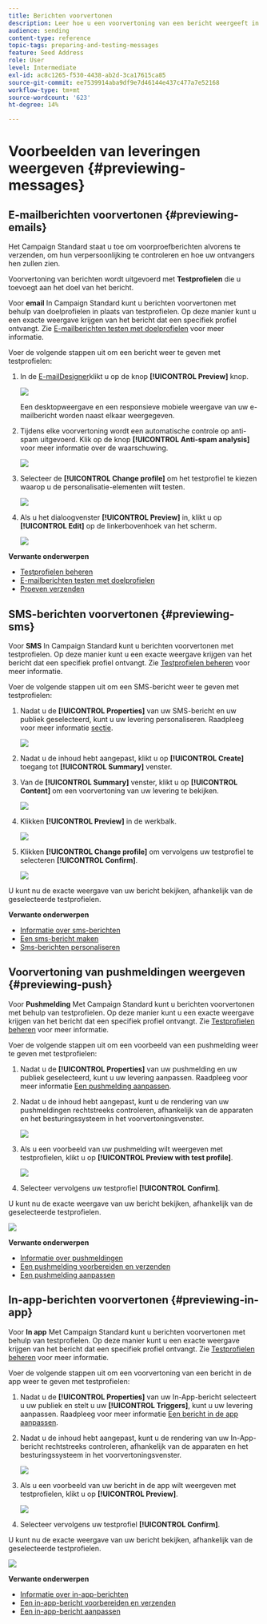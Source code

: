 ```yaml
---
title: Berichten voorvertonen
description: Leer hoe u een voorvertoning van een bericht weergeeft in de inhoudseditor of in E-mailontwerper.
audience: sending
content-type: reference
topic-tags: preparing-and-testing-messages
feature: Seed Address
role: User
level: Intermediate
exl-id: ac8c1265-f530-4438-ab2d-3ca17615ca85
source-git-commit: ee7539914aba9df9e7d46144e437c477a7e52168
workflow-type: tm+mt
source-wordcount: '623'
ht-degree: 14%

---
```


# Voorbeelden van leveringen weergeven {#previewing-messages}

## E-mailberichten voorvertonen {#previewing-emails}

Het Campaign Standard staat u toe om voorproefberichten alvorens te verzenden, om hun verpersoonlijking te controleren en hoe uw ontvangers hen zullen zien.

Voorvertoning van berichten wordt uitgevoerd met **Testprofielen** die u toevoegt aan het doel van het bericht.

Voor **email** In Campaign Standard kunt u berichten voorvertonen met behulp van doelprofielen in plaats van testprofielen. Op deze manier kunt u een exacte weergave krijgen van het bericht dat een specifiek profiel ontvangt. Zie [E-mailberichten testen met doelprofielen](../../sending/using/testing-messages-using-target.md) voor meer informatie.

Voer de volgende stappen uit om een bericht weer te geven met testprofielen:

1. In de [E-mailDesigner](../../designing/using/designing-content-in-adobe-campaign.md)klikt u op de knop **[!UICONTROL Preview]** knop.

   ![](assets/sending_preview.png)

   Een desktopweergave en een responsieve mobiele weergave van uw e-mailbericht worden naast elkaar weergegeven.

1. Tijdens elke voorvertoning wordt een automatische controle op anti-spam uitgevoerd. Klik op de knop **[!UICONTROL Anti-spam analysis]** voor meer informatie over de waarschuwing.

   ![](assets/sending_anti-spam_analysis.png)

1. Selecteer de **[!UICONTROL Change profile]** om het testprofiel te kiezen waarop u de personalisatie-elementen wilt testen.

   ![](assets/sending_test-profile.png)

1. Als u het dialoogvenster **[!UICONTROL Preview]** in, klikt u op **[!UICONTROL Edit]** op de linkerbovenhoek van het scherm.

   ![](assets/sending_preview_edit.png)

**Verwante onderwerpen**

* [Testprofielen beheren](../../audiences/using/managing-test-profiles.md)
* [E-mailberichten testen met doelprofielen](../../sending/using/testing-messages-using-target.md)
* [Proeven verzenden](../../sending/using/sending-proofs.md)

## SMS-berichten voorvertonen {#previewing-sms}

Voor **SMS** In Campaign Standard kunt u berichten voorvertonen met testprofielen. Op deze manier kunt u een exacte weergave krijgen van het bericht dat een specifiek profiel ontvangt. Zie [Testprofielen beheren](../../audiences/using/managing-test-profiles.md) voor meer informatie.

Voer de volgende stappen uit om een SMS-bericht weer te geven met testprofielen:

1. Nadat u de **[!UICONTROL Properties]** van uw SMS-bericht en uw publiek geselecteerd, kunt u uw levering personaliseren. Raadpleeg voor meer informatie [sectie](../../channels/using/personalizing-sms-messages.md).

   ![](assets/sms_preview.png)

1. Nadat u de inhoud hebt aangepast, klikt u op **[!UICONTROL Create]** toegang tot **[!UICONTROL Summary]** venster.

1. Van de **[!UICONTROL Summary]** venster, klikt u op **[!UICONTROL Content]** om een voorvertoning van uw levering te bekijken.

   ![](assets/sms_preview_2.png)

1. Klikken **[!UICONTROL Preview]** in de werkbalk.

   ![](assets/sms_preview_3.png)

1. Klikken **[!UICONTROL Change profile]** om vervolgens uw testprofiel te selecteren **[!UICONTROL Confirm]**.

   ![](assets/sms_preview_4.png)

U kunt nu de exacte weergave van uw bericht bekijken, afhankelijk van de geselecteerde testprofielen.

**Verwante onderwerpen**

* [Informatie over sms-berichten](../../channels/using/about-sms-messages.md)
* [Een sms-bericht maken](../../channels/using/creating-an-sms-message.md)
* [Sms-berichten personaliseren](../../channels/using/personalizing-sms-messages.md)

## Voorvertoning van pushmeldingen weergeven {#previewing-push}

Voor **Pushmelding** Met Campaign Standard kunt u berichten voorvertonen met behulp van testprofielen. Op deze manier kunt u een exacte weergave krijgen van het bericht dat een specifiek profiel ontvangt. Zie [Testprofielen beheren](../../audiences/using/managing-test-profiles.md) voor meer informatie.

Voer de volgende stappen uit om een voorbeeld van een pushmelding weer te geven met testprofielen:

1. Nadat u de **[!UICONTROL Properties]** van uw pushmelding en uw publiek geselecteerd, kunt u uw levering aanpassen. Raadpleeg voor meer informatie [Een pushmelding aanpassen](../../channels/using/customizing-a-push-notification.md).

1. Nadat u de inhoud hebt aangepast, kunt u de rendering van uw pushmeldingen rechtstreeks controleren, afhankelijk van de apparaten en het besturingssysteem in het voorvertoningsvenster.

   ![](assets/push_preview.png)

1. Als u een voorbeeld van uw pushmelding wilt weergeven met testprofielen, klikt u op **[!UICONTROL Preview with test profile]**.

   ![](assets/push_preview_2.png)

1. Selecteer vervolgens uw testprofiel **[!UICONTROL Confirm]**.

U kunt nu de exacte weergave van uw bericht bekijken, afhankelijk van de geselecteerde testprofielen.

![](assets/push_preview_3.png)

**Verwante onderwerpen**

* [Informatie over pushmeldingen](../../channels/using/about-push-notifications.md)
* [Een pushmelding voorbereiden en verzenden](../../channels/using/preparing-and-sending-a-push-notification.md)
* [Een pushmelding aanpassen](../../channels/using/customizing-a-push-notification.md)

## In-app-berichten voorvertonen {#previewing-in-app}

Voor **In app** Met Campaign Standard kunt u berichten voorvertonen met behulp van testprofielen. Op deze manier kunt u een exacte weergave krijgen van het bericht dat een specifiek profiel ontvangt. Zie [Testprofielen beheren](../../audiences/using/managing-test-profiles.md) voor meer informatie.

Voer de volgende stappen uit om een voorvertoning van een bericht in de app weer te geven met testprofielen:

1. Nadat u de **[!UICONTROL Properties]** van uw In-App-bericht selecteert u uw publiek en stelt u uw **[!UICONTROL Triggers]**, kunt u uw levering aanpassen. Raadpleeg voor meer informatie [Een bericht in de app aanpassen](../../channels/using/customizing-an-in-app-message.md).

1. Nadat u de inhoud hebt aangepast, kunt u de rendering van uw In-App-bericht rechtstreeks controleren, afhankelijk van de apparaten en het besturingssysteem in het voorvertoningsvenster.

   ![](assets/in_app_preview.png)

1. Als u een voorbeeld van uw bericht in de app wilt weergeven met testprofielen, klikt u op **[!UICONTROL Preview]**.

   ![](assets/in_app_preview_2.png)

1. Selecteer vervolgens uw testprofiel **[!UICONTROL Confirm]**.

U kunt nu de exacte weergave van uw bericht bekijken, afhankelijk van de geselecteerde testprofielen.

![](assets/in_app_preview_3.png)

**Verwante onderwerpen**

* [Informatie over in-app-berichten](../../channels/using/about-in-app-messaging.md)
* [Een in-app-bericht voorbereiden en verzenden](../../channels/using/preparing-and-sending-an-in-app-message.md)
* [Een in-app-bericht aanpassen](../../channels/using/customizing-an-in-app-message.md)
